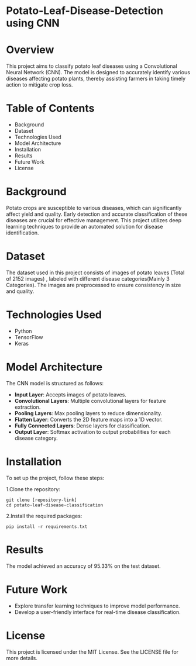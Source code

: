 # Potato-Leaf-Disease-Detection using CNN

# Overview
This project aims to classify potato leaf diseases using a Convolutional Neural Network (CNN). The model is designed to accurately identify various diseases affecting potato plants, thereby assisting farmers in taking timely action to mitigate crop loss.

# Table of Contents
* Background
* Dataset
* Technologies Used
* Model Architecture
* Installation
* Results
* Future Work
* License

# Background
Potato crops are susceptible to various diseases, which can significantly affect yield and quality. Early detection and accurate classification of these diseases are crucial for effective management. This project utilizes deep learning techniques to provide an automated solution for disease identification.

# Dataset
The dataset used in this project consists of images of potato leaves (Total of 2152 images) , labeled with different disease categories(Mainly 3 Categories). The images are preprocessed to ensure consistency in size and quality.

# Technologies Used
* Python
* TensorFlow
* Keras


# Model Architecture
The CNN model is structured as follows:

* **Input Layer**: Accepts images of potato leaves.
* **Convolutional Layers**: Multiple convolutional layers for feature extraction.
* **Pooling Layers**: Max pooling layers to reduce dimensionality.
* **Flatten Layer**: Converts the 2D feature maps into a 1D vector.
* **Fully Connected Layers**: Dense layers for classification.
* **Output Layer**: Softmax activation to output probabilities for each disease category.
# Installation
To set up the project, follow these steps:

1.Clone the repository:
```
git clone [repository-link]
cd potato-leaf-disease-classification
```
2.Install the required packages:
```
pip install -r requirements.txt
```

# Results
The model achieved an accuracy of 95.33% on the test dataset.


# Future Work
* Explore transfer learning techniques to improve model performance.
* Develop a user-friendly interface for real-time disease classification.
# License
This project is licensed under the MIT License. See the LICENSE file for more details.
